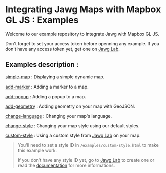 # Integrating Jawg Maps with Mapbox GL JS : Examples

Welcome to our example repository to integrate Jawg with Mapbox GL JS.

Don't forget to set your access token before openning any example.
If you don't have any access token yet, get one on [Jawg Lab](https://jawg.io/lab).

## Examples description :

[simple-map](./examples/simple-map.html) : Displaying a simple dynamic map.

[add-marker](./examples/add-marker.html) : Adding a marker to a map.

[add-popup](./examples/add-popup.html) : Adding a popup to a map.

[add-geometry](./examples/add-geometry.html) : Adding geometry on your map with GeoJSON.

[change-language](./examples/change-language.html) : Changing your map's language.

[change-style](./examples/change-style.html) : Changing your map style using our default styles.

[custom-style](./examples/custom-style.html) : Using a custom style from [Jawg Lab](https://jawg.io/lab) on your map.

> You'll need to set a style ID in `/examples/custom-style.html` to make this example work.
>
> If you don't have any style ID yet, go to [Jawg Lab](https://jawg.io/lab/styles) to create one or read the [documentation](https://jawg.io/docs/maps#get-custom-style-id) for more informations.